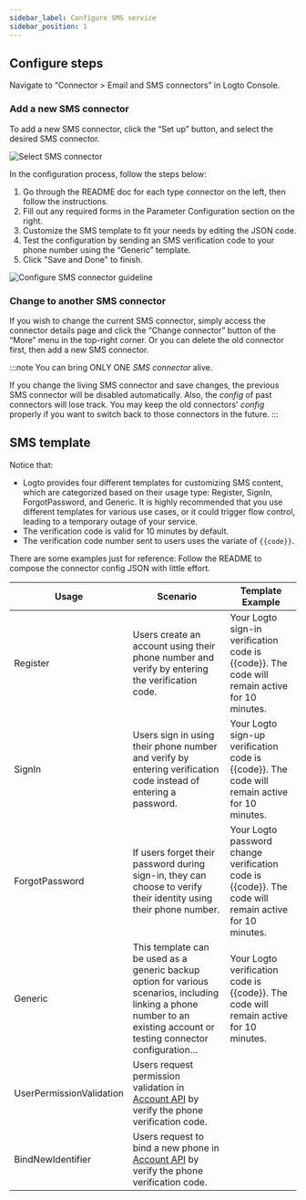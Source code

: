 ```yaml
---
sidebar_label: Configure SMS service
sidebar_position: 1
---
```


## Configure steps

Navigate to “Connector > Email and SMS connectors” in Logto Console.

### Add a new SMS connector

To add a new SMS connector, click the “Set up” button, and select the desired SMS connector.

![Select SMS connector](../assets/configure-select-sms-connetor.png)

In the configuration process, follow the steps below:

1. Go through the README doc for each type connector on the left, then follow the instructions.
2. Fill out any required forms in the Parameter Configuration section on the right.
3. Customize the SMS template to fit your needs by editing the JSON code.
4. Test the configuration by sending an SMS verification code to your phone number using the “Generic” template.
5. Click "Save and Done" to finish.

![Configure SMS connector guideline](../assets/configure-sms-connector-guideline.png)

### Change to another SMS connector

If you wish to change the current SMS connector, simply access the connector details page and click the “Change connector” button of the “More” menu in the top-right corner. Or you can delete the old connector first, then add a new SMS connector.

:::note
You can bring ONLY ONE _SMS connector_ alive.

If you change the living SMS connector and save changes, the previous SMS connector will be disabled automatically. Also, the _config_ of past connectors will lose track. You may keep the old connectors' _config_ properly if you want to switch back to those connectors in the future.
:::

## SMS template

Notice that:

- Logto provides four different templates for customizing SMS content, which are categorized based on their usage type: Register, SignIn, ForgotPassword, and Generic. It is highly recommended that you use different templates for various use cases, or it could trigger flow control, leading to a temporary outage of your service.
- The verification code is valid for 10 minutes by default.
- The verification code number sent to users uses the variate of `{{code}}`.

There are some examples just for reference:
Follow the README to compose the connector config JSON with little effort.

| Usage                    | Scenario                                                                                                                                                                | Template Example                                                                                                          |
| ------------------------ | ----------------------------------------------------------------------------------------------------------------------------------------------------------------------- | ------------------------------------------------------------------------------------------------------------------------- |
| Register                 | Users create an account using their phone number and verify by entering the verification code.                                                                          | Your Logto sign-in verification code is &#123;&#123;code&#125;&#125;. The code will remain active for 10 minutes.         |
| SignIn                   | Users sign in using their phone number and verify by entering verification code instead of entering a password.                                                         | Your Logto sign-up verification code is &#123;&#123;code&#125;&#125;. The code will remain active for 10 minutes.         |
| ForgotPassword           | If users forget their password during sign-in, they can choose to verify their identity using their phone number.                                                       | Your Logto password change verification code is &#123;&#123;code&#125;&#125;. The code will remain active for 10 minutes. |
| Generic                  | This template can be used as a generic backup option for various scenarios, including linking a phone number to an existing account or testing connector configuration… | Your Logto verification code is &#123;&#123;code&#125;&#125;. The code will remain active for 10 minutes.                 |
| UserPermissionValidation | Users request permission validation in [Account API](../../interact-with-account-api/README.mdx) by verify the phone verification code.                                 |
| BindNewIdentifier        | Users request to bind a new phone in [Account API](../../interact-with-account-api/README.mdx) by verify the phone verification code.                                   |
